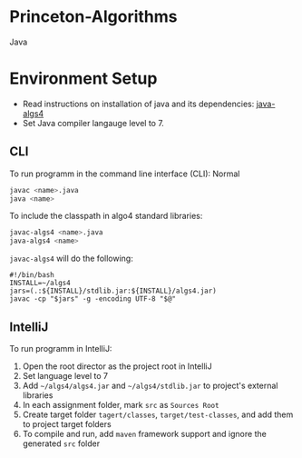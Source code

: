 # Princeton-Algorithms
Java

# Environment Setup
* Read instructions on installation of java and its dependencies: [java-algs4](http://algs4.cs.princeton.edu/mac/)
* Set Java compiler langauge level to 7.

## CLI
To run programm in the command line interface (CLI):
Normal
```bash
javac <name>.java
java <name>
```
To include the classpath in algo4 standard libraries:
```bash
javac-algs4 <name>.java
java-algs4 <name>
```

`javac-algs4` will do the following:
```
#!/bin/bash
INSTALL=~/algs4
jars=(.:${INSTALL}/stdlib.jar:${INSTALL}/algs4.jar)
javac -cp "$jars" -g -encoding UTF-8 "$@"
```

## IntelliJ
To run programm in IntelliJ:

1. Open the root director as the project root in IntelliJ
1. Set language level to 7
1. Add `~/algs4/algs4.jar` and `~/algs4/stdlib.jar` to project's external libraries
1. In each assignment folder, mark `src` as `Sources Root`
1. Create target folder `tagert/classes`, `target/test-classes`, and add them to project target folders
1. To compile and run, add `maven` framework support and ignore the generated `src` folder
